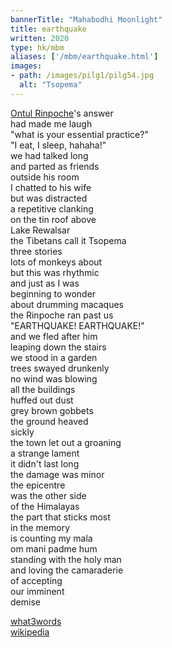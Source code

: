 ```yaml
---
bannerTitle: "Mahabodhi Moonlight" 
title: earthquake
written: 2020
type: hk/mbm
aliases: ['/mbm/earthquake.html']
images:
- path: /images/pilg1/pilg54.jpg 
  alt: "Tsopema"
---
```


[Ontul Rinpoche](https://www.facebook.com/ontul)'s answer  
had made me laugh  
"what is your essential practice?"  
"I eat, I sleep, hahaha!"  
we had talked long  
and parted as friends  
outside his room  
I chatted to his wife  
but was distracted  
a repetitive clanking  
on the tin roof above  
Lake Rewalsar  
the Tibetans call it Tsopema  
three stories  
lots of monkeys about  
but this was rhythmic  
and just as I was  
beginning to wonder  
about drumming macaques  
the Rinpoche ran past us  
"EARTHQUAKE! EARTHQUAKE!"  
and we fled after him  
leaping down the stairs  
we stood in a garden  
trees swayed drunkenly  
no wind was blowing  
all the buildings  
huffed out dust  
grey brown gobbets  
the ground heaved  
sickly  
the town let out a groaning  
a strange lament  
it didn't last long  
the damage was minor  
the epicentre  
was the other side  
of the Himalayas  
the part that sticks most  
in the memory  
is counting my mala  
om mani padme hum  
standing with the holy man  
and loving the camaraderie  
of accepting  
our imminent  
demise

[what3words](https://what3words.com/sentry.jauntily.dean)  
[wikipedia](https://en.wikipedia.org/wiki/2005_Kashmir_earthquake)
